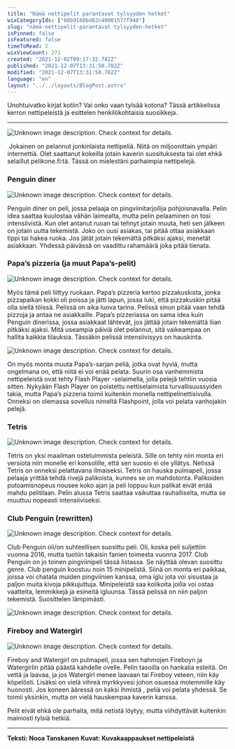 ```yaml
---
title: "Nämä nettipelit parantavat tylsyyden hetket"
wixCategoryIds: ["60b9168bd82c40001577f948"]
slug: "nämä-nettipelit-parantavat-tylsyyden-hetket"
isPinned: false
isFeatured: false
timeToRead: 2
wixViewCount: 271
created: "2021-12-02T09:17:32.782Z"
published: "2021-12-07T13:31:50.782Z"
modified: "2021-12-07T13:31:50.782Z"
language: "en"
layout: "../../layouts/BlogPost.astro"
---
```



Unohtuivatko kirjat kotiin? Vai onko vaan tylsää kotona? Tässä artikkelissa kerron nettipeleistä ja esittelen henkilökohtaisia suosikkeja. 

---

![Unknown image description. Check context for details.](https://static.wixstatic.com/media/abd5f5_2af936e540c548ec81e5d100040047a8~mv2.jpeg) <!-- Original name: kuva 1.jpeg -->

&nbsp;Jokainen on pelannut jonkinlaista nettipeliä. Niitä on miljoonittain ympäri internettiä. Olet saattanut kokeilla jotain kaverin suosituksesta tai olet ehkä selaillut pelikone.fi:tä. Tässä on mielestäni parhaimpia nettipelejä.


### Penguin diner

![Unknown image description. Check context for details.](https://static.wixstatic.com/media/abd5f5_e0016863786d4aaf9d1071af800a23dd~mv2.png) <!-- Original name: kuva 2.png -->

Penguin diner on peli, jossa pelaaja on pingviinitarjoilija pohjoisnavalla. Pelin idea saattaa kuulostaa vähän laimealta, mutta pelin pelaaminen on tosi intensiivistä. Kun olet antanut ruoan tai tehnyt jotain muuta, heti sen jälkeen on jotain uutta tekemistä. Joko on uusi asiakas, tai pitää ottaa asiakkaan tippi tai hakea ruoka. Jos jätät jotain tekemättä pitkäksi ajaksi, menetät asiakkaan. Yhdessä päivässä on vaadittu rahamäärä joka pitää tienata. 


### Papa’s pizzeria (ja muut Papa’s-pelit)

![Unknown image description. Check context for details.](https://static.wixstatic.com/media/abd5f5_9f56a11e4b9749219db22705d2e31e8a~mv2.png) <!-- Original name: kuva 3.png -->

Myös tämä peli liittyy ruokaan. Papa’s pizzeria kertoo pizzakuskista, jonka pizzapaikan kokki oli poissa ja jätti lapun, jossa luki, että pizzakuskin pitää olla siellä töissä. Pelissä on aika luova tarina. Pelissä sinun pitää vaan tehdä pizzoja ja antaa ne asiakkaille. Papa’s pizzeriassa on sama idea kuin Penguin dinerissa, jossa asiakkaat lähtevät, jos jättää jotain tekemättä liian pitkäksi ajaksi. Mitä useampia päiviä olet pelannut, sitä vaikeampaa on hallita kaikkia tilauksia. Tässäkin pelissä intensiivisyys on hauskinta. 


![Unknown image description. Check context for details.](https://static.wixstatic.com/media/abd5f5_75bd834fad0c4203b719548e0c010b8c~mv2.png) <!-- Original name: kuva 4.png -->

On myös monta muuta Papa’s-sarjan peliä, jotka ovat hyviä, mutta ongelmana on, että niitä ei voi enää pelata. Suurin osa vanhemmista nettipeleistä ovat tehty Flash Player -selaimella, jolla pelejä tehtiin vuosia sitten. Nykyään Flash Player on poistettu nettiselaimista turvallisuussyiden takia, mutta Papa’s pizzeria toimii kuitenkin monella nettipelinettisivulla. Onneksi on olemassa sovellus nimeltä Flashpoint, jolla voi pelata vanhojakin pelejä.


### Tetris

![Unknown image description. Check context for details.](https://static.wixstatic.com/media/abd5f5_0e6a54ccd3244b60b8630ee71359f7e2~mv2.png) <!-- Original name: kuva 5.png -->


Tetris on yksi maailman ostetuimmista peleistä. Sille on tehty niin monta eri versiota niin monelle eri konsolille, että sen suosio ei ole yllätys. Netissä Tetris on onneksi pelattavana ilmaiseksi. Tetris on hauska pulmapeli, jossa pelaaja yrittää tehdä rivejä palikoista, kunnes se on mahdotonta. Palikoiden putoamisnopeus nousee koko ajan ja peli loppuu kun palikat eivät enää mahdu pelitilaan. Pelin alussa Tetris saattaa vaikuttaa rauhalliselta, mutta se muuttuu nopeasti intensiiviseksi.


### Club Penguin (rewritten)



![Unknown image description. Check context for details.](https://static.wixstatic.com/media/abd5f5_c3c132dc138b4771b43618f47424e9eb~mv2.png) <!-- Original name: kuva 7.png -->


Club Penguin oli/on suhteellisen suosittu peli. Oli, koska peli suljettiin vuonna 2016, mutta tuotiin takaisin fanien toimesta vuonna 2017. Club Penguin on jo toinen pingviinipeli tässä listassa. Se näyttää olevan suosittu genre. Club penguin koostuu noin 15 minipelistä. Siinä on monta eri paikkaa, joissa voi chatata muiden pingviinien kanssa, oma iglu jota voi sisustaa ja paljon muita kivoja pikkujuttuja. Minipeleistä saa kolikoita joilla voi ostaa vaatteita, lemmikkejä ja esineitä igluunsa. Tässä pelissä on niin paljon tekemistä. Suosittelen lämpimästi.



![Unknown image description. Check context for details.](https://static.wixstatic.com/media/abd5f5_24b6d1e2db744ce1be68a8386f560224~mv2.png) <!-- Original name: kuva 6.png -->



### Fireboy and Watergirl

![Unknown image description. Check context for details.](https://static.wixstatic.com/media/abd5f5_51194e63cf37452b82eda96b23cd6055~mv2.png) <!-- Original name: kuva 8.png -->


Fireboy and Watergirl on pulmapeli, jossa sen hahmojen Fireboyn ja Watergirlin pitää päästä kahdelle ovelle. Pelin tasoilla on hankalia esteitä. On vettä ja laavaa, ja jos Watergirl menee laavaan tai Fireboy veteen, niin käy köpelösti. Lisäksi on vielä vihreä myrkkyvesi johon osuessa molemmille käy huonosti. Jos koneen ääressä on kaksi ihmistä , peliä voi pelata yhdessä. Se toimii yksinkin, mutta on vielä hauskempaa kaverin kanssa. 

Pelit eivät ehkä ole parhaita, mitä netistä löytyy, mutta viihdyttävät kuitenkin mainiosti tylsiä hetkiä.

---


**Teksti: Nooa Tanskanen**
**Kuvat: Kuvakaappaukset nettipeleistä**

